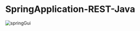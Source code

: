 # SpringApplication-REST-Java
![springGui](https://user-images.githubusercontent.com/65245922/115903115-1ff41080-a45b-11eb-91a7-e1bab9121d33.png)
